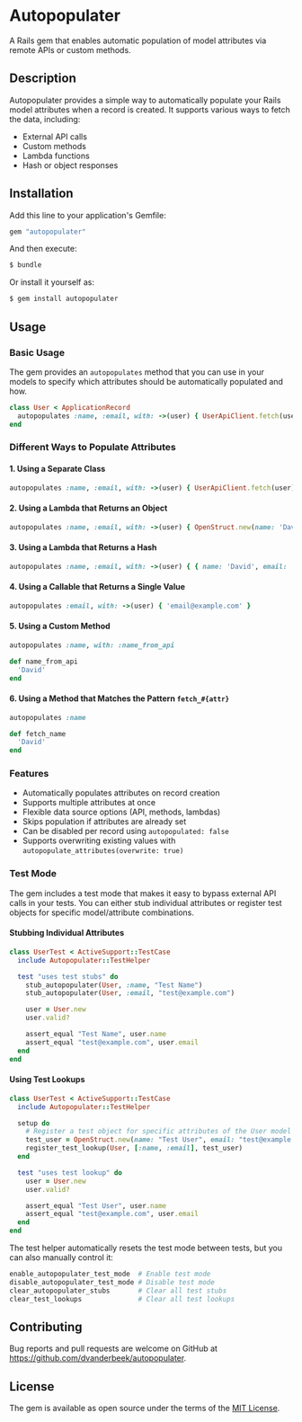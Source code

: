 # Autopopulater

A Rails gem that enables automatic population of model attributes via remote APIs or custom methods.

## Description

Autopopulater provides a simple way to automatically populate your Rails model attributes when a record is created. It supports various ways to fetch the data, including:

- External API calls
- Custom methods
- Lambda functions
- Hash or object responses

## Installation

Add this line to your application's Gemfile:

```ruby
gem "autopopulater"
```

And then execute:
```bash
$ bundle
```

Or install it yourself as:
```bash
$ gem install autopopulater
```

## Usage

### Basic Usage

The gem provides an `autopopulates` method that you can use in your models to specify which attributes should be automatically populated and how.

```ruby
class User < ApplicationRecord
  autopopulates :name, :email, with: ->(user) { UserApiClient.fetch(user) }
end
```

### Different Ways to Populate Attributes

#### 1. Using a Separate Class

```ruby
autopopulates :name, :email, with: ->(user) { UserApiClient.fetch(user) }
```

#### 2. Using a Lambda that Returns an Object

```ruby
autopopulates :name, :email, with: ->(user) { OpenStruct.new(name: 'David', email: 'email@example.com') }
```

#### 3. Using a Lambda that Returns a Hash

```ruby
autopopulates :name, :email, with: ->(user) { { name: 'David', email: 'email@example.com' } }
```

#### 4. Using a Callable that Returns a Single Value

```ruby
autopopulates :email, with: ->(user) { 'email@example.com' }
```

#### 5. Using a Custom Method

```ruby
autopopulates :name, with: :name_from_api

def name_from_api
  'David'
end
```

#### 6. Using a Method that Matches the Pattern `fetch_#{attr}`

```ruby
autopopulates :name

def fetch_name
  'David'
end
```

### Features

- Automatically populates attributes on record creation
- Supports multiple attributes at once
- Flexible data source options (API, methods, lambdas)
- Skips population if attributes are already set
- Can be disabled per record using `autopopulated: false`
- Supports overwriting existing values with `autopopulate_attributes(overwrite: true)`

### Test Mode
The gem includes a test mode that makes it easy to bypass external API calls in your tests. You can either stub individual attributes or register test objects for specific model/attribute combinations.

#### Stubbing Individual Attributes
```ruby
class UserTest < ActiveSupport::TestCase
  include Autopopulater::TestHelper

  test "uses test stubs" do
    stub_autopopulater(User, :name, "Test Name")
    stub_autopopulater(User, :email, "test@example.com")

    user = User.new
    user.valid?

    assert_equal "Test Name", user.name
    assert_equal "test@example.com", user.email
  end
end
```

#### Using Test Lookups
```ruby
class UserTest < ActiveSupport::TestCase
  include Autopopulater::TestHelper

  setup do
    # Register a test object for specific attributes of the User model
    test_user = OpenStruct.new(name: "Test User", email: "test@example.com")
    register_test_lookup(User, [:name, :email], test_user)
  end

  test "uses test lookup" do
    user = User.new
    user.valid?

    assert_equal "Test User", user.name
    assert_equal "test@example.com", user.email
  end
end
```

The test helper automatically resets the test mode between tests, but you can also manually control it:

```ruby
enable_autopopulater_test_mode  # Enable test mode
disable_autopopulater_test_mode # Disable test mode
clear_autopopulater_stubs       # Clear all test stubs
clear_test_lookups              # Clear all test lookups
```

## Contributing

Bug reports and pull requests are welcome on GitHub at https://github.com/dvanderbeek/autopopulater.

## License

The gem is available as open source under the terms of the [MIT License](https://opensource.org/licenses/MIT).
